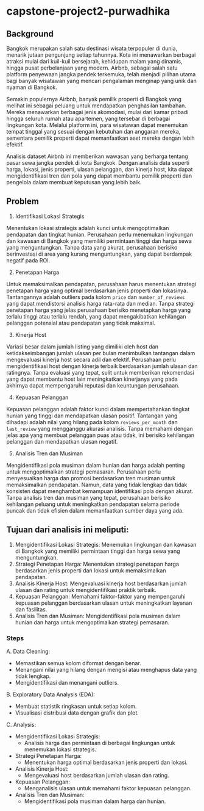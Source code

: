 # capstone-project2-purwadhika

## **Background**
Bangkok merupakan salah satu destinasi wisata terpopuler di dunia, menarik jutaan pengunjung setiap tahunnya. Kota ini menawarkan berbagai atraksi mulai dari kuil-kuil bersejarah, kehidupan malam yang dinamis, hingga pusat perbelanjaan yang modern. Airbnb, sebagai salah satu platform penyewaan jangka pendek terkemuka, telah menjadi pilihan utama bagi banyak wisatawan yang mencari pengalaman menginap yang unik dan nyaman di Bangkok.

Semakin populernya Airbnb, banyak pemilik properti di Bangkok yang melihat ini sebagai peluang untuk mendapatkan penghasilan tambahan. Mereka menawarkan berbagai jenis akomodasi, mulai dari kamar pribadi hingga seluruh rumah atau apartemen, yang tersebar di berbagai lingkungan kota. Melalui platform ini, para wisatawan dapat menemukan tempat tinggal yang sesuai dengan kebutuhan dan anggaran mereka, sementara pemilik properti dapat memanfaatkan aset mereka dengan lebih efektif.

Analisis dataset Airbnb ini memberikan wawasan yang berharga tentang pasar sewa jangka pendek di kota Bangkok. Dengan analisis data seperti harga, lokasi, jenis properti, ulasan pelanggan, dan kinerja host, kita dapat mengidentifikasi tren dan pola yang dapat membantu pemilik properti dan pengelola dalam membuat keputusan yang lebih baik.

## **Problem**
1. Identifikasi Lokasi Strategis

Menentukan lokasi strategis adalah kunci untuk mengoptimalkan pendapatan dan tingkat hunian. Perusahaan perlu menemukan lingkungan dan kawasan di Bangkok yang memiliki permintaan tinggi dan harga sewa yang menguntungkan. Tanpa data yang akurat, perusahaan berisiko berinvestasi di area yang kurang menguntungkan, yang dapat berdampak negatif pada ROI.

2. Penetapan Harga

Untuk memaksimalkan pendapatan, perusahaan harus menentukan strategi penetapan harga yang optimal berdasarkan jenis properti dan lokasinya. Tantangannya adalah outliers pada kolom `price` dan `number_of_reviews` yang dapat mendistorsi analisis harga rata-rata dan median. Tanpa strategi penetapan harga yang jelas perusahaan berisiko menetapkan harga yang terlalu tinggi atau terlalu rendah, yang dapat mengakibatkan kehilangan pelanggan potensial atau pendapatan yang tidak maksimal.

 3. Kinerja Host

Variasi besar dalam jumlah listing yang dimiliki oleh host dan ketidakseimbangan jumlah ulasan per bulan menimbulkan tantangan dalam mengevaluasi kinerja host secara adil dan efektif. Perusahaan perlu mengidentifikasi host dengan kinerja terbaik berdasarkan jumlah ulasan dan ratingnya. Tanpa evaluasi yang tepat, sulit untuk memberikan rekomendasi yang dapat membantu host lain meningkatkan kinerjanya yang pada akhirnya dapat mempengaruhi reputasi dan keuntungan perusahaan.

4. Kepuasan Pelanggan

Kepuasan pelanggan adalah faktor kunci dalam mempertahankan tingkat hunian yang tinggi dan mendapatkan ulasan positif. Tantangan yang dihadapi adalah nilai yang hilang pada kolom `reviews_per_month` dan `last_review` yang mengganggu akurasi analisis. Tanpa memahami dengan jelas apa yang membuat pelanggan puas atau tidak, ini berisiko kehilangan pelanggan dan mendapatkan ulasan negatif.

5. Analisis Tren dan Musiman

Mengidentifikasi pola musiman dalam hunian dan harga adalah penting untuk mengoptimalkan strategi pemasaran. Perusahaan perlu menyesuaikan harga dan promosi berdasarkan tren musiman untuk memaksimalkan pendapatan. Namun, data yang tidak lengkap dan tidak konsisten dapat menghambat kemampuan identifikasi pola dengan akurat. Tanpa analisis tren dan musiman yang tepat, perusahaan berisiko kehilangan peluang untuk meningkatkan pendapatan selama periode puncak dan tidak efisien dalam memanfaatkan sumber daya yang ada.

## **Tujuan dari analisis ini meliputi:**

1. Mengidentifikasi Lokasi Strategis:
   Menemukan lingkungan dan kawasan di Bangkok yang memiliki permintaan tinggi dan harga sewa yang menguntungkan.
2. Strategi Penetapan Harga:
   Menentukan strategi penetapan harga berdasarkan jenis properti dan lokasi untuk memaksimalkan pendapatan.
3. Analisis Kinerja Host:
   Mengevaluasi kinerja host berdasarkan jumlah ulasan dan rating untuk mengidentifikasi praktik terbaik.
4. Kepuasan Pelanggan:
   Memahami faktor-faktor yang mempengaruhi kepuasan pelanggan berdasarkan ulasan untuk meningkatkan layanan dan fasilitas.
5. Analisis Tren dan Musiman:
   Mengidentifikasi pola musiman dalam hunian dan harga untuk mengoptimalkan strategi pemasaran.

### **Steps**

A. Data Cleaning:
   - Memastikan semua kolom diformat dengan benar.
   - Menangani nilai yang hilang dengan mengisi atau menghapus data yang tidak lengkap.
   - Mengidentifikasi dan menangani outliers.

B. Exploratory Data Analysis (EDA):
   - Membuat statistik ringkasan untuk setiap kolom.
   - Visualisasi distribusi data dengan grafik dan plot.

C. Analysis:
   - Mengidentifikasi Lokasi Strategis:
     - Analisis harga dan permintaan di berbagai lingkungan untuk menemukan lokasi strategis.
   - Strategi Penetapan Harga:
     - Menentukan harga optimal berdasarkan jenis properti dan lokasi.
   - Analisis Kinerja Host:
     - Mengevaluasi host berdasarkan jumlah ulasan dan rating.
   - Kepuasan Pelanggan:
     - Menganalisis ulasan untuk memahami faktor kepuasan pelanggan.
   - Analisis Tren dan Musiman:
     - Mengidentifikasi pola musiman dalam harga dan hunian.
